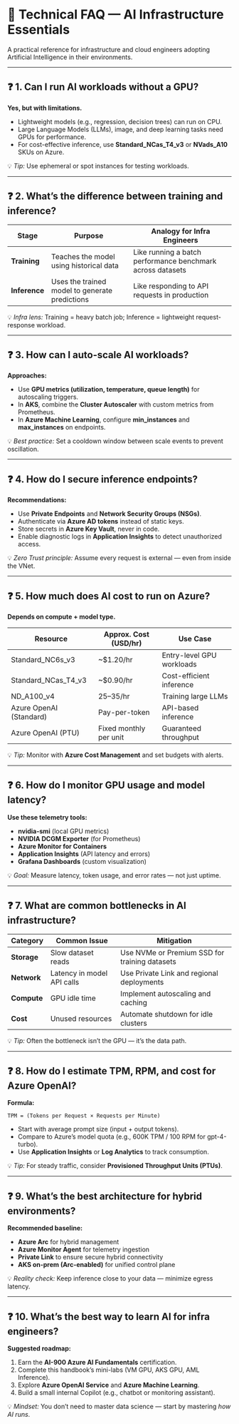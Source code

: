 # 🧠 Technical FAQ — AI Infrastructure Essentials

A practical reference for infrastructure and cloud engineers adopting Artificial Intelligence in their environments.

---

## ❓ 1. Can I run AI workloads without a GPU?

**Yes, but with limitations.**

- Lightweight models (e.g., regression, decision trees) can run on CPU.  
- Large Language Models (LLMs), image, and deep learning tasks need GPUs for performance.  
- For cost-effective inference, use **Standard_NCas_T4_v3** or **NVads_A10** SKUs on Azure.

💡 *Tip:* Use ephemeral or spot instances for testing workloads.

---

## ❓ 2. What’s the difference between training and inference?

| Stage | Purpose | Analogy for Infra Engineers |
|--------|----------|-----------------------------|
| **Training** | Teaches the model using historical data | Like running a batch performance benchmark across datasets |
| **Inference** | Uses the trained model to generate predictions | Like responding to API requests in production |

💡 *Infra lens:* Training = heavy batch job; Inference = lightweight request-response workload.

---

## ❓ 3. How can I auto-scale AI workloads?

**Approaches:**
- Use **GPU metrics (utilization, temperature, queue length)** for autoscaling triggers.  
- In **AKS**, combine the **Cluster Autoscaler** with custom metrics from Prometheus.  
- In **Azure Machine Learning**, configure **min_instances** and **max_instances** on endpoints.  

💡 *Best practice:* Set a cooldown window between scale events to prevent oscillation.

---

## ❓ 4. How do I secure inference endpoints?

**Recommendations:**
- Use **Private Endpoints** and **Network Security Groups (NSGs)**.  
- Authenticate via **Azure AD tokens** instead of static keys.  
- Store secrets in **Azure Key Vault**, never in code.  
- Enable diagnostic logs in **Application Insights** to detect unauthorized access.

💡 *Zero Trust principle:* Assume every request is external — even from inside the VNet.

---

## ❓ 5. How much does AI cost to run on Azure?

**Depends on compute + model type.**

| Resource | Approx. Cost (USD/hr) | Use Case |
|-----------|----------------------|-----------|
| Standard_NC6s_v3 | ~$1.20/hr | Entry-level GPU workloads |
| Standard_NCas_T4_v3 | ~$0.90/hr | Cost-efficient inference |
| ND_A100_v4 | $25–$35/hr | Training large LLMs |
| Azure OpenAI (Standard) | Pay-per-token | API-based inference |
| Azure OpenAI (PTU) | Fixed monthly per unit | Guaranteed throughput |

💡 *Tip:* Monitor with **Azure Cost Management** and set budgets with alerts.

---

## ❓ 6. How do I monitor GPU usage and model latency?

**Use these telemetry tools:**
- **nvidia-smi** (local GPU metrics)
- **NVIDIA DCGM Exporter** (for Prometheus)
- **Azure Monitor for Containers**
- **Application Insights** (API latency and errors)
- **Grafana Dashboards** (custom visualization)

💡 *Goal:* Measure latency, token usage, and error rates — not just uptime.

---

## ❓ 7. What are common bottlenecks in AI infrastructure?

| Category | Common Issue | Mitigation |
|-----------|---------------|------------|
| **Storage** | Slow dataset reads | Use NVMe or Premium SSD for training datasets |
| **Network** | Latency in model API calls | Use Private Link and regional deployments |
| **Compute** | GPU idle time | Implement autoscaling and caching |
| **Cost** | Unused resources | Automate shutdown for idle clusters |

💡 *Tip:* Often the bottleneck isn’t the GPU — it’s the data path.

---

## ❓ 8. How do I estimate TPM, RPM, and cost for Azure OpenAI?

**Formula:**
```
TPM = (Tokens per Request × Requests per Minute)
```
- Start with average prompt size (input + output tokens).  
- Compare to Azure’s model quota (e.g., 600K TPM / 100 RPM for gpt-4-turbo).  
- Use **Application Insights** or **Log Analytics** to track consumption.  

💡 *Tip:* For steady traffic, consider **Provisioned Throughput Units (PTUs)**.

---

## ❓ 9. What’s the best architecture for hybrid environments?

**Recommended baseline:**
- **Azure Arc** for hybrid management  
- **Azure Monitor Agent** for telemetry ingestion  
- **Private Link** to ensure secure hybrid connectivity  
- **AKS on-prem (Arc-enabled)** for unified control plane  

💡 *Reality check:* Keep inference close to your data — minimize egress latency.

---

## ❓ 10. What’s the best way to learn AI for infra engineers?

**Suggested roadmap:**
1. Earn the **AI-900 Azure AI Fundamentals** certification.  
2. Complete this handbook’s mini-labs (VM GPU, AKS GPU, AML Inference).  
3. Explore **Azure OpenAI Service** and **Azure Machine Learning**.  
4. Build a small internal Copilot (e.g., chatbot or monitoring assistant).  

💡 *Mindset:* You don’t need to master data science — start by mastering *how AI runs*.
